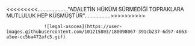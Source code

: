 <<<<<<<<<...................."ADALETİN HÜKÜM SÜRMEDİĞİ TOPRAKLARA MUTLULUK HEP KÜSMÜŞTÜR".................>>>>>>>>>>                                     





                  ![legal-asocea](https://user-images.githubusercontent.com/101215803/180098067-391cb237-6d97-4663-a5ee-cc5ba472afc5.gif)
